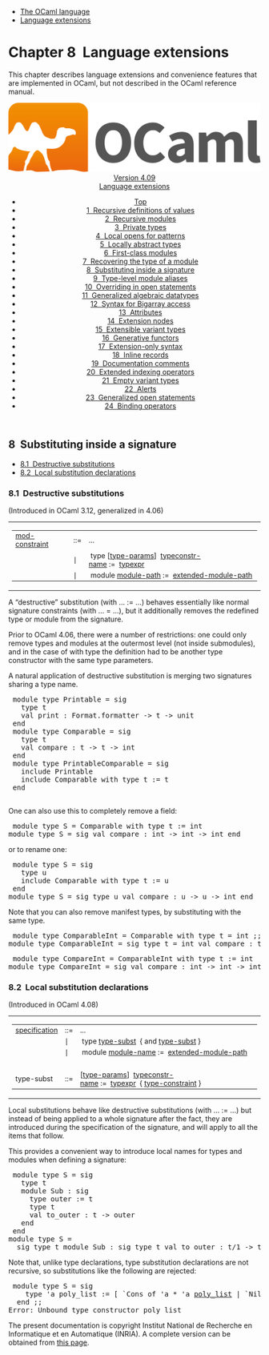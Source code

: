 <!-- ((! set title Manual !)) ((! set documentation !)) ((! set manual !)) ((! set nobreadcrumb !)) -->
<div class="manual content"><ul class="part_menu"><li><a href="language.html">The OCaml language</a></li><li class="active"><a href="extn.html">Language extensions</a></li></ul>




<h1 class="chapter" id="sec237"><span>Chapter 8</span>&nbsp;&nbsp;Language extensions</h1>
<p> <a id="c:extensions"></a>
</p><p>This chapter describes language extensions and convenience features
that are implemented in OCaml, but not described in the
OCaml reference manual.</p><header><nav class="toc brand"><a class="brand" href="https://ocaml.org/"><img src="colour-logo-gray.svg" class="svg" alt="OCaml"></a></nav><nav class="toc"><div class="toc_version"><a href="/docs" id="version-select">Version 4.09</a></div><div class="toc_title"><a href="#">Language extensions</a></div><ul><li class="top"><a href="#">Top</a></li>
<li><a href="manual023.html#start-section">1&nbsp;&nbsp;Recursive definitions of values</a>
</li><li><a href="manual024.html#start-section">2&nbsp;&nbsp;Recursive modules</a>
</li><li><a href="manual025.html#start-section">3&nbsp;&nbsp;Private types</a>
</li><li><a href="manual026.html#start-section">4&nbsp;&nbsp;Local opens for patterns</a>
</li><li><a href="manual027.html#start-section">5&nbsp;&nbsp;Locally abstract types</a>
</li><li><a href="manual028.html#start-section">6&nbsp;&nbsp;First-class modules</a>
</li><li><a href="manual029.html#start-section">7&nbsp;&nbsp;Recovering the type of a module</a>
</li><li><a href="manual030.html#start-section">8&nbsp;&nbsp;Substituting inside a signature</a>
</li><li><a href="manual031.html#start-section">9&nbsp;&nbsp;Type-level module aliases</a>
</li><li><a href="manual032.html#start-section">10&nbsp;&nbsp;Overriding in open statements</a>
</li><li><a href="manual033.html#start-section">11&nbsp;&nbsp;Generalized algebraic datatypes</a>
</li><li><a href="manual034.html#start-section">12&nbsp;&nbsp;Syntax for Bigarray access</a>
</li><li><a href="manual035.html#start-section">13&nbsp;&nbsp;Attributes</a>
</li><li><a href="manual036.html#start-section">14&nbsp;&nbsp;Extension nodes</a>
</li><li><a href="manual037.html#start-section">15&nbsp;&nbsp;Extensible variant types</a>
</li><li><a href="manual038.html#start-section">16&nbsp;&nbsp;Generative functors</a>
</li><li><a href="manual039.html#start-section">17&nbsp;&nbsp;Extension-only syntax</a>
</li><li><a href="manual040.html#start-section">18&nbsp;&nbsp;Inline records</a>
</li><li><a href="manual041.html#start-section">19&nbsp;&nbsp;Documentation comments</a>
</li><li><a href="manual042.html#start-section">20&nbsp;&nbsp;Extended indexing operators  </a>
</li><li><a href="manual043.html#start-section">21&nbsp;&nbsp;Empty variant types </a>
</li><li><a href="manual044.html#start-section">22&nbsp;&nbsp;Alerts  </a>
</li><li><a href="manual045.html#start-section">23&nbsp;&nbsp;Generalized open statements</a>
</li><li><a href="manual046.html#start-section">24&nbsp;&nbsp;Binding operators </a>
</li></ul></nav></header><a id="start-section"></a><section id="section">




<h2 class="section" id="sec251">8&nbsp;&nbsp;Substituting inside a signature</h2>
<ul>
<li><a href="manual030.html#sec252">8.1&nbsp;&nbsp;Destructive substitutions</a>
</li><li><a href="manual030.html#sec253">8.2&nbsp;&nbsp;Local substitution declarations</a>
</li></ul>
<p>
<a id="hevea_manual.kwd221"></a>
<a id="hevea_manual.kwd222"></a>
<a id="hevea_manual.kwd223"></a>
<a id="s:signature-substitution"></a></p>
<h3 class="subsection" id="sec252">8.1&nbsp;&nbsp;Destructive substitutions</h3>
<p>
<a id="ss:destructive-substitution"></a></p><p>(Introduced in OCaml 3.12, generalized in 4.06)</p><div class="syntax"><table class="display dcenter"><tbody><tr class="c019"><td class="dcell"><table class="c001 cellpading0"><tbody><tr><td class="c018">
<a class="syntax" href="modtypes.html#mod-constraint"><span class="c010">mod-constraint</span></a></td><td class="c015">::=</td><td class="c017">
...
&nbsp;</td></tr>
<tr><td class="c018">&nbsp;</td><td class="c015">∣</td><td class="c017">&nbsp;<span class="c004">type</span>&nbsp;[<a class="syntax" href="typedecl.html#type-params"><span class="c010">type-params</span></a>]&nbsp;&nbsp;<a class="syntax" href="names.html#typeconstr-name"><span class="c010">typeconstr-name</span></a>&nbsp;<span class="c004">:=</span>&nbsp;&nbsp;<a class="syntax" href="types.html#typexpr"><span class="c010">typexpr</span></a>
&nbsp;</td></tr>
<tr><td class="c018">&nbsp;</td><td class="c015">∣</td><td class="c017">&nbsp;<span class="c004">module</span>&nbsp;<a class="syntax" href="names.html#module-path"><span class="c010">module-path</span></a>&nbsp;<span class="c004">:=</span>&nbsp;&nbsp;<a class="syntax" href="names.html#extended-module-path"><span class="c010">extended-module-path</span></a>
</td></tr>
</tbody></table></td></tr>
</tbody></table></div><p>A “destructive” substitution (<span class="c004">with</span> ... <span class="c004">:=</span> ...) behaves essentially like
normal signature constraints (<span class="c004">with</span> ... <span class="c004">=</span> ...), but it additionally removes
the redefined type or module from the signature.</p><p>Prior to OCaml 4.06, there were a number of restrictions: one could only remove
types and modules at the outermost level (not inside submodules), and in the
case of <span class="c004">with type</span> the definition had to be another type constructor with the
same type parameters.</p><p>A natural application of destructive substitution is merging two
signatures sharing a type name.


</p><div class="caml-example verbatim">

<pre><div class="caml-input"> module type Printable = sig
   type t
   val print : Format.formatter -&gt; t -&gt; unit
 end
 module type Comparable = sig
   type t
   val compare : t -&gt; t -&gt; int
 end
 module type PrintableComparable = sig
   include Printable
   include Comparable with type t := t
 end
</div>
</pre>


</div><p>One can also use this to completely remove a field:


</p><div class="caml-example verbatim">

<pre><div class="caml-input"> module type S = Comparable with type t := int
</div><div class="caml-output ok">module type S = sig val compare : int -&gt; int -&gt; int end
</div></pre>


</div><p>

or to rename one:


</p><div class="caml-example verbatim">

<pre><div class="caml-input"> module type S = sig
   type u
   include Comparable with type t := u
 end
</div><div class="caml-output ok">module type S = sig type u val compare : u -&gt; u -&gt; int end
</div></pre>


</div><p>Note that you can also remove manifest types, by substituting with the
same type.


</p><div class="caml-example verbatim">

<pre><div class="caml-input"> module type ComparableInt = Comparable with type t = int ;;
</div><div class="caml-output ok">module type ComparableInt = sig type t = int val compare : t -&gt; t -&gt; int end
</div></pre>

<pre><div class="caml-input"> module type CompareInt = ComparableInt with type t := int
</div><div class="caml-output ok">module type CompareInt = sig val compare : int -&gt; int -&gt; int end
</div></pre>


</div>
<h3 class="subsection" id="sec253">8.2&nbsp;&nbsp;Local substitution declarations</h3>
<p>
<a id="ss:local-substitution"></a></p><p>(Introduced in OCaml 4.08)</p><div class="syntax"><table class="display dcenter"><tbody><tr class="c019"><td class="dcell"><table class="c001 cellpading0"><tbody><tr><td class="c018">
<a class="syntax" href="modtypes.html#specification"><span class="c010">specification</span></a></td><td class="c015">::=</td><td class="c017">
...
&nbsp;</td></tr>
<tr><td class="c018">&nbsp;</td><td class="c015">∣</td><td class="c017">&nbsp;<span class="c004">type</span>&nbsp;<a class="syntax" href="#type-subst"><span class="c010">type-subst</span></a>&nbsp;&nbsp;{&nbsp;<span class="c004">and</span>&nbsp;<a class="syntax" href="#type-subst"><span class="c010">type-subst</span></a>&nbsp;}
&nbsp;</td></tr>
<tr><td class="c018">&nbsp;</td><td class="c015">∣</td><td class="c017">&nbsp;<span class="c004">module</span>&nbsp;<a class="syntax" href="names.html#module-name"><span class="c010">module-name</span></a>&nbsp;<span class="c004">:=</span>&nbsp;&nbsp;<a class="syntax" href="names.html#extended-module-path"><span class="c010">extended-module-path</span></a>
&nbsp;</td></tr>
<tr><td class="c018">&nbsp;</td></tr>
<tr><td class="c018"><a class="syntax" id="type-subst"><span class="c010">type-subst</span></a></td><td class="c015">::=</td><td class="c017">
[<a class="syntax" href="typedecl.html#type-params"><span class="c010">type-params</span></a>]&nbsp;&nbsp;<a class="syntax" href="names.html#typeconstr-name"><span class="c010">typeconstr-name</span></a>&nbsp;<span class="c004">:=</span>&nbsp;&nbsp;<a class="syntax" href="types.html#typexpr"><span class="c010">typexpr</span></a>&nbsp;&nbsp;{&nbsp;<a class="syntax" href="typedecl.html#type-constraint"><span class="c010">type-constraint</span></a>&nbsp;}
</td></tr>
</tbody></table></td></tr>
</tbody></table></div><p>Local substitutions behave like destructive substitutions (<span class="c004">with</span> ... <span class="c004">:=</span> ...)
but instead of being applied to a whole signature after the fact, they are
introduced during the specification of the signature, and will apply to all the
items that follow.</p><p>This provides a convenient way to introduce local names for types and modules
when defining a signature:</p><div class="caml-example verbatim">

<pre><div class="caml-input"> module type S = sig
   type t
   module Sub : sig
     type outer := t
     type t
     val to_outer : t -&gt; outer
   end
 end
</div><div class="caml-output ok">module type S =
  sig type t module Sub : sig type t val to_outer : t/1 -&gt; t/2 end end
</div></pre>


</div><p>Note that, unlike type declarations, type substitution declarations are not
recursive, so substitutions like the following are rejected:</p><div class="caml-example toplevel">

<pre><div class="caml-input"> module type S = sig
    type 'a poly_list := [ `Cons of 'a * 'a <u>poly_list</u> | `Nil ]
  end ;;
</div><div class="caml-output error">Error: Unbound type constructor poly_list
</div></pre>


</div>






</section><div class="copyright">The present documentation is copyright Institut National de Recherche en Informatique et en Automatique (INRIA). A complete version can be obtained from <a href="http://caml.inria.fr/pub/docs/manual-ocaml/">this page</a>.</div></div>